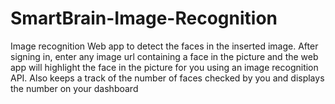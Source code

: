 # SmartBrain-Image-Recognition
Image recognition Web app to detect the faces in the inserted image.
After signing in, enter any image url containing a face in the picture and the web app will highlight the face in the picture for you using an image recognition API.
Also keeps a track of the number of faces checked by you and displays the number on your dashboard
